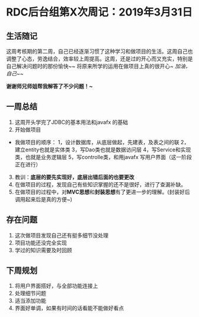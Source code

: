 # RDC后台组第X次周记：2019年3月31日

## 生活随记
  这周考核期的第二周，自己已经逐渐习惯了这种学习和做项目的生活。这周自己也调整了心态，劳逸结合，效率较上周提高。这周，还是过的开心而又充实，特别是自己解决问题时的那份愉快~~  将原来所学的运用在做项目上真的很开心~
  *加油，自己~~*
  
  **谢谢师兄师姐帮我解答了不少问题！~**


## 一周总结
  1. 这周开头学完了JDBC的基本用法和javafx 的基础
  2.  开始做项目
   - 我做项目的顺序：
     1，设计数据库，从底层做起，先建表，及表之间的联 2，建立entity也就是实体类 3，写Dao类也就是数据访问层 4，写Service和实现类，也就是业务逻辑层 5，写controlle类，和用javafx 写用户界面（这一阶段正在进行）
3. 教训：**底层的要先实现好，底层出错后面的也要更改**
4. 在做项目的过程，发现自己有些知识掌握的还不是很好，进行了查漏补缺。
5. 在做项目的过程中，对**MVC思想**和**封装思想**有了更进一步的理解。(封装好后调用起来后是真的方便~)

## 存在问题
1. 这次做项目发现自己还有挺多细节没处理
2. 项目功能还没完全实现
3. 学过的知识需要及时回顾


## 下周规划
1. 将用户界面搭好，与全部功能连接上
2. 处理细节问题
3. 适当添加功能
4. 界面好单调，如果有时间的话看能不能做好看点

